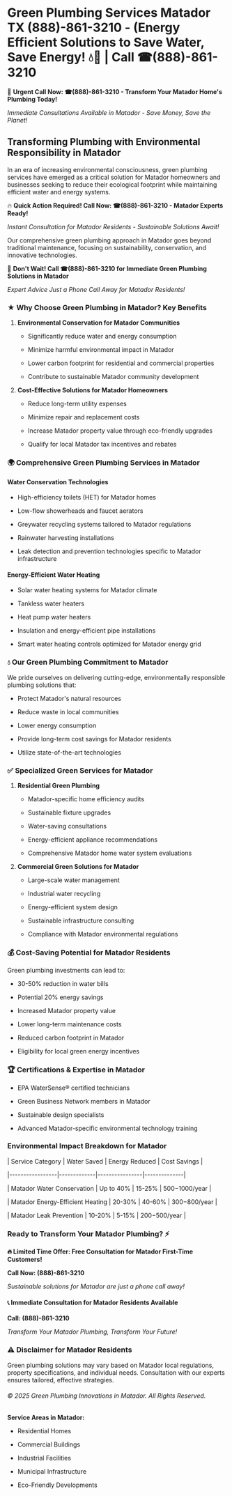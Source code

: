 # Green Plumbing Services Matador TX (888)-861-3210 - (Energy Efficient Solutions to Save Water, Save Energy! 💧🌿 | Call ☎(888)-861-3210

🚨 **Urgent Call Now: ☎(888)-861-3210 - Transform Your Matador Home's Plumbing Today!**
*Immediate Consultations Available in Matador - Save Money, Save the Planet!*

## Transforming Plumbing with Environmental Responsibility in Matador

In an era of increasing environmental consciousness, green plumbing services have emerged as a critical solution for Matador homeowners and businesses seeking to reduce their ecological footprint while maintaining efficient water and energy systems. 

🔥 **Quick Action Required! Call Now: ☎(888)-861-3210 - Matador Experts Ready!**
*Instant Consultation for Matador Residents - Sustainable Solutions Await!*

Our comprehensive green plumbing approach in Matador goes beyond traditional maintenance, focusing on sustainability, conservation, and innovative technologies.

🚨 **Don't Wait! Call ☎(888)-861-3210 for Immediate Green Plumbing Solutions in Matador**
*Expert Advice Just a Phone Call Away for Matador Residents!*

### ★ Why Choose Green Plumbing in Matador? Key Benefits

1. **Environmental Conservation for Matador Communities** 
   - Significantly reduce water and energy consumption
   - Minimize harmful environmental impact in Matador
   - Lower carbon footprint for residential and commercial properties
   - Contribute to sustainable Matador community development

2. **Cost-Effective Solutions for Matador Homeowners** 
   - Reduce long-term utility expenses
   - Minimize repair and replacement costs
   - Increase Matador property value through eco-friendly upgrades
   - Qualify for local Matador tax incentives and rebates

### 🌍 Comprehensive Green Plumbing Services in Matador

#### Water Conservation Technologies
- High-efficiency toilets (HET) for Matador homes
- Low-flow showerheads and faucet aerators
- Greywater recycling systems tailored to Matador regulations
- Rainwater harvesting installations
- Leak detection and prevention technologies specific to Matador infrastructure

#### Energy-Efficient Water Heating
- Solar water heating systems for Matador climate
- Tankless water heaters
- Heat pump water heaters
- Insulation and energy-efficient pipe installations
- Smart water heating controls optimized for Matador energy grid

### 💧 Our Green Plumbing Commitment to Matador

We pride ourselves on delivering cutting-edge, environmentally responsible plumbing solutions that:
- Protect Matador's natural resources
- Reduce waste in local communities
- Lower energy consumption
- Provide long-term cost savings for Matador residents
- Utilize state-of-the-art technologies

### ✅ Specialized Green Services for Matador

1. **Residential Green Plumbing**
   - Matador-specific home efficiency audits
   - Sustainable fixture upgrades
   - Water-saving consultations
   - Energy-efficient appliance recommendations
   - Comprehensive Matador home water system evaluations

2. **Commercial Green Solutions for Matador**
   - Large-scale water management
   - Industrial water recycling
   - Energy-efficient system design
   - Sustainable infrastructure consulting
   - Compliance with Matador environmental regulations

### 💰 Cost-Saving Potential for Matador Residents

Green plumbing investments can lead to:
- 30-50% reduction in water bills
- Potential 20% energy savings
- Increased Matador property value
- Lower long-term maintenance costs
- Reduced carbon footprint in Matador
- Eligibility for local green energy incentives

### 🏆 Certifications & Expertise in Matador

- EPA WaterSense® certified technicians
- Green Business Network members in Matador
- Sustainable design specialists
- Advanced Matador-specific environmental technology training

### Environmental Impact Breakdown for Matador

| Service Category | Water Saved | Energy Reduced | Cost Savings |
|-----------------|-------------|----------------|--------------|
| Matador Water Conservation | Up to 40% | 15-25% | $500-$1000/year |
| Matador Energy-Efficient Heating | 20-30% | 40-60% | $300-$800/year |
| Matador Leak Prevention | 10-20% | 5-15% | $200-$500/year |

### Ready to Transform Your Matador Plumbing? ⚡

**🔥 Limited Time Offer: Free Consultation for Matador First-Time Customers!**

**Call Now: (888)-861-3210**
*Sustainable solutions for Matador are just a phone call away!*

#### 📞 Immediate Consultation for Matador Residents Available

**Call: (888)-861-3210**
*Transform Your Matador Plumbing, Transform Your Future!*

### ⚠️ Disclaimer for Matador Residents

Green plumbing solutions may vary based on Matador local regulations, property specifications, and individual needs. Consultation with our experts ensures tailored, effective strategies.

###### © 2025 Green Plumbing Innovations in Matador. All Rights Reserved.

**Service Areas in Matador:** 
- Residential Homes
- Commercial Buildings
- Industrial Facilities
- Municipal Infrastructure
- Eco-Friendly Developments